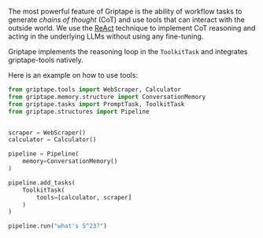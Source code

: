 The most powerful feature of Griptape is the ability of workflow tasks to generate *chains of thought* (CoT) and use tools that can interact with the outside world. We use the [ReAct](https://arxiv.org/abs/2210.03629) technique to implement CoT reasoning and acting in the underlying LLMs without using any fine-tuning.

Griptape implements the reasoning loop in the `ToolkitTask` and integrates griptape-tools natively.

Here is an example on how to use tools:

```python
from griptape.tools import WebScraper, Calculator
from griptape.memory.structure import ConversationMemory
from griptape.tasks import PromptTask, ToolkitTask
from griptape.structures import Pipeline


scraper = WebScraper()
calculator = Calculator()

pipeline = Pipeline(
    memory=ConversationMemory()
)

pipeline.add_tasks(
    ToolkitTask(
        tools=[calculator, scraper]
    )
)

pipeline.run("what's 5^23?")
```
